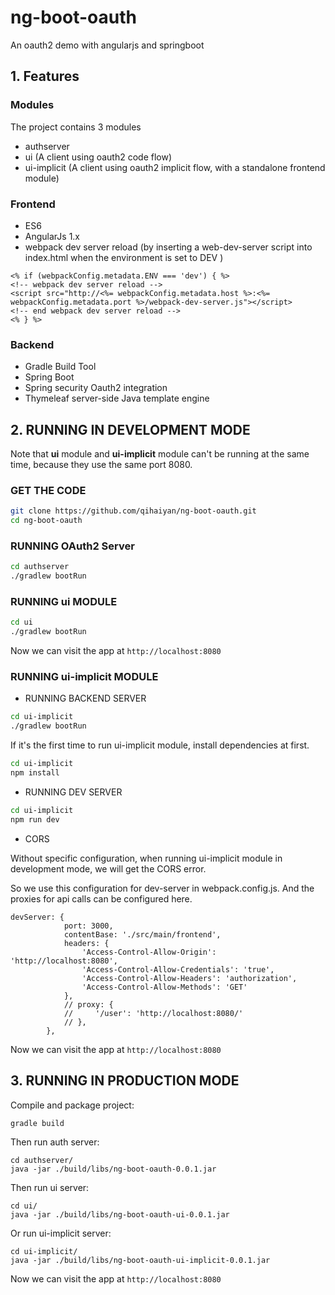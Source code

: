 # ng-boot-oauth
An oauth2 demo with angularjs and springboot
## 1. Features
### Modules

The project contains 3 modules
* authserver
* ui (A client using oauth2 code flow)
* ui-implicit (A client using oauth2 implicit flow, with a standalone frontend module)

### Frontend
* ES6
* AngularJs 1.x
* webpack dev server reload
(by inserting a web-dev-server script into index.html when the environment is set to DEV )
```
<% if (webpackConfig.metadata.ENV === 'dev') { %>
<!-- webpack dev server reload -->
<script src="http://<%= webpackConfig.metadata.host %>:<%= webpackConfig.metadata.port %>/webpack-dev-server.js"></script>
<!-- end webpack dev server reload -->
<% } %>
```

### Backend
* Gradle Build Tool 
* Spring Boot
* Spring security Oauth2 integration
* Thymeleaf server-side Java template engine

## 2. RUNNING IN DEVELOPMENT MODE
Note that **ui** module and **ui-implicit** module can't be running at the same time, because they use the same port 8080.
### GET THE CODE
```bash
git clone https://github.com/qihaiyan/ng-boot-oauth.git
cd ng-boot-oauth
```

### RUNNING OAuth2 Server
```bash
cd authserver
./gradlew bootRun
```

### RUNNING ui MODULE
```bash
cd ui
./gradlew bootRun
```
Now we can visit the app at `http://localhost:8080`

### RUNNING ui-implicit MODULE

* RUNNING BACKEND SERVER
```bash
cd ui-implicit
./gradlew bootRun
```

If it's the first time to run ui-implicit module, install dependencies at first.
```bash
cd ui-implicit
npm install
```

* RUNNING DEV SERVER
```bash
cd ui-implicit
npm run dev
```

* CORS

Without specific configuration, when running ui-implicit module in development mode, we will get the CORS error.

So we use this configuration for dev-server in webpack.config.js. And the proxies for api calls can be configured here.
```
devServer: {
            port: 3000,
            contentBase: './src/main/frontend',
            headers: {
                'Access-Control-Allow-Origin': 'http://localhost:8080',
                'Access-Control-Allow-Credentials': 'true',
                'Access-Control-Allow-Headers': 'authorization',
                'Access-Control-Allow-Methods': 'GET'
            },
            // proxy: {
            //     '/user': 'http://localhost:8080/'
            // },
        },
```

Now we can visit the app at `http://localhost:8080`

## 3. RUNNING IN PRODUCTION MODE
Compile and package project:
```bash
gradle build
```
Then run auth server:
```
cd authserver/
java -jar ./build/libs/ng-boot-oauth-0.0.1.jar
```
Then run ui server:
```
cd ui/
java -jar ./build/libs/ng-boot-oauth-ui-0.0.1.jar
```
Or run ui-implicit server:
```
cd ui-implicit/
java -jar ./build/libs/ng-boot-oauth-ui-implicit-0.0.1.jar
```

Now we can visit the app at `http://localhost:8080`
